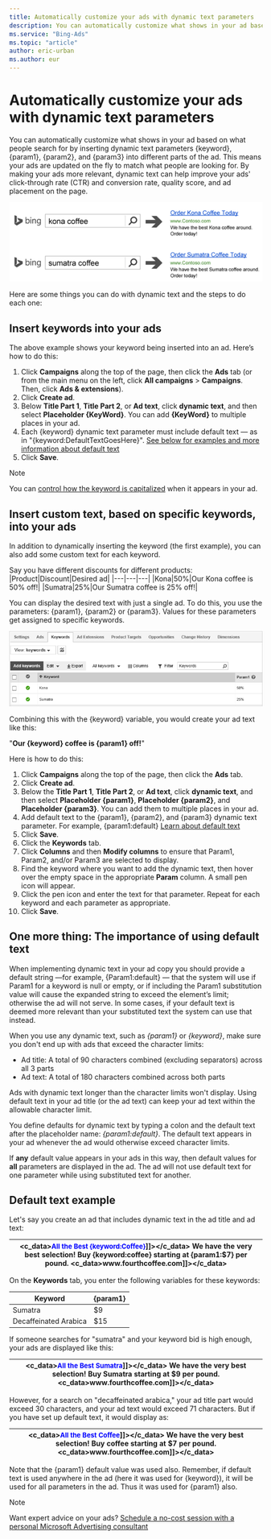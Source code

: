 ```yaml
---
title: Automatically customize your ads with dynamic text parameters
description: You can automatically customize what shows in your ad based on what people search for by inserting dynamic text parameters {keyword}, {param1}, {param2}, and {param3} into any part of the ad.  This helps you create more relevant ads.
ms.service: "Bing-Ads"
ms.topic: "article"
author: eric-urban
ms.author: eur
---
```


# Automatically customize your ads with dynamic text parameters

You can automatically customize what shows in your ad based on what people search for by inserting dynamic text parameters {keyword}, {param1}, {param2}, and {param3} into different parts of the ad. This means your ads are updated on the fly to match what people are looking for. By making your ads more relevant,      dynamic text can help improve your ads' click-through rate (CTR) and conversion rate, quality score, and ad placement on the page.

![Ads showing keywords](../images/BA_Conc_bingQueryAd.png)

Here are some things you can do with dynamic text and the steps to do each one:

## Insert keywords into your ads
The above example shows your keyword being inserted into an ad. Here’s how to do this:

1. Click **Campaigns** along the top of the page, then click the **Ads** tab (or from the main menu on the left, click **All campaigns** > **Campaigns**. Then, click **Ads &amp; extensions**).
1. Click **Create ad**.
1. Below **Title Part 1**, **Title Part 2**, or **Ad text**, click **dynamic text**, and then select **Placeholder {KeyWord}**. You can add **{KeyWord}** to multiple places in your ad.
1. Each {keyword} dynamic text parameter must include default text — as in "{keyword:DefaultTextGoesHere}". [See below for examples and more information about default text](#DefaultText)
1. Click **Save**.

> [!NOTE]
> You can [control how the keyword is capitalized](./hlp_BA_CONC_AboutParametersKeyWord.md) when it appears in your ad.

## Insert custom text, based on specific keywords, into your ads
In addition to dynamically inserting the keyword (the first example), you can also add some custom text for each keyword.

Say you have different discounts for different products:
|Product|Discount|Desired ad|
|---|---|---|
|Kona|50%|Our Kona coffee is 50% off!|
|Sumatra|25%|Our Sumatra coffee is 25% off!|

You can display the desired text with just a single ad. To do this, you use the parameters: {param1}, {param2} or {param3}. Values for these parameters get assigned to specific keywords.

![Param 1 column](../images/BA_ScreenCap_Param1.png)

Combining this with the {keyword} variable, you would create your ad text like this:

"**Our {keyword} coffee is {param1} off!**"

Here is how to do this:
1. Click **Campaigns** along the top of the page, then click the **Ads** tab.
1. Click **Create ad**.
1. Below the **Title Part 1**, **Title Part 2**, or **Ad text**, click **dynamic text**, and then select **Placeholder {param1}**, **Placeholder {param2}**, and **Placeholder {param3}**. You can add them to multiple places in your ad.
1. Add default text to the {param1}, {param2}, and {param3} dynamic text parameter. For example, {param1:default} [Learn about default text](#DefaultText)
1. Click **Save**.
1. Click the **Keywords** tab.
1. Click **Columns** and then **Modify columns** to ensure that Param1, Param2, and/or Param3 are selected to display.
1. Find the keyword where you want to add the dynamic text, then hover over the empty space in the appropriate **Param** column. A small pen icon will appear.
1. Click the pen icon and enter the text for that parameter. Repeat for each keyword and each parameter as appropriate.
1. Click **Save**.

 
<anchor id="DefaultText" />

## One more thing: The importance of using default text

When implementing dynamic text in your ad copy you should provide a default string —for example, {Param1:default} — that the system will use if Param1 for a keyword is null or empty, or if including the Param1 substitution value will cause the expanded string to exceed the element’s limit; otherwise the ad will not serve. In some cases, if your default text is deemed more relevant than your substituted text the system can use that instead.

When you use any dynamic text, such as *{param1}* or *{keyword}*, make sure you don't end up with ads that exceed the character limits:

- Ad title: A total of 90 characters combined (excluding separators) across all 3 parts
- Ad text: A total of 180 characters combined across both parts

Ads with dynamic text longer than the character limits won't display. Using default text in your ad title (or the ad text) can keep your ad text within the allowable character limit.

You define defaults for dynamic text by typing a colon and the default text after the placeholder name: *{param1:default}*. The default text appears in your ad whenever the ad would otherwise exceed character limits.

If **any** default value appears in your ads in this way, then default values for **all** parameters are displayed in the ad.  The ad will not use default text for one parameter while using substituted text for another.

## Default text example

Let's say you create an ad that includes dynamic text in the ad title and ad text:

|<c_data><![CDATA[<u><font color="0000FF" size="2">All the Best {keyword:Coffee}</font></u>]]></c_data> We have the very best selection! Buy {keyword:coffee} starting at {param1:$7} per pound.                 <c_data><![CDATA[<font color="008000" face="arial">www.fourthcoffee.com</font>]]></c_data>|
|---|

On the **Keywords** tab, you enter the following variables for these keywords:

|Keyword|{param1}|
|---|---|
|Sumatra|$9|
|Decaffeinated Arabica|$15|

 
If someone searches for "sumatra" and your keyword bid is high enough, your ads are displayed like this:

|<c_data><![CDATA[<u><font color="0000FF" size="2">All the Best Sumatra</font></u>]]></c_data>                 We have the very best selection! Buy Sumatra starting at $9 per pound.                 <c_data><![CDATA[<font color="008000" face="arial">www.fourthcoffee.com</font>]]></c_data>|
|---|

However, for a search on "decaffeinated arabica," your ad title part would exceed 30 characters, and your ad text would exceed 71 characters. But if you have set up default text, it would display as:

|<c_data><![CDATA[<u><font color="0000FF" size="2">All the Best Coffee</font></u>]]></c_data> We have the very best selection! Buy coffee starting at $7 per pound.                 <c_data><![CDATA[<font color="008000" face="arial">www.fourthcoffee.com</font>]]></c_data>|
|---|

Note that the {param1} default value was used also. Remember, if default text is used anywhere in the ad (here it was used for {keyword}), it will be used for all parameters in the ad. Thus it was used for {param1} also.

> [!NOTE]
> Want expert advice on your ads? [Schedule a no-cost session with a personal Microsoft Advertising consultant](https://go.microsoft.com/fwlink?LinkId=837456)


